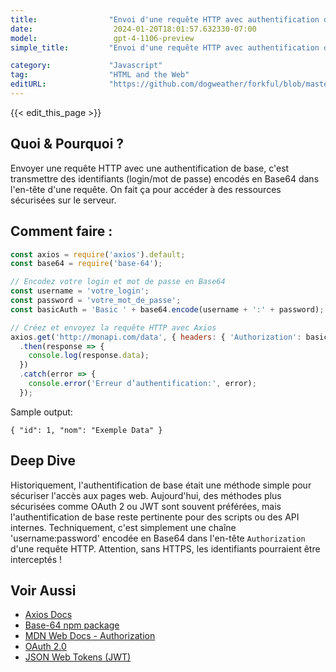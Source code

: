 ```yaml
---
title:                "Envoi d'une requête HTTP avec authentification de base"
date:                  2024-01-20T18:01:57.632330-07:00
model:                 gpt-4-1106-preview
simple_title:         "Envoi d'une requête HTTP avec authentification de base"

category:             "Javascript"
tag:                  "HTML and the Web"
editURL:              "https://github.com/dogweather/forkful/blob/master/content/fr/javascript/sending-an-http-request-with-basic-authentication.md"
---
```


{{< edit_this_page >}}

## Quoi & Pourquoi ?
Envoyer une requête HTTP avec une authentification de base, c'est transmettre des identifiants (login/mot de passe) encodés en Base64 dans l'en-tête d'une requête. On fait ça pour accéder à des ressources sécurisées sur le serveur.

## Comment faire :
```Javascript
const axios = require('axios').default;
const base64 = require('base-64');

// Encodez votre login et mot de passe en Base64
const username = 'votre_login';
const password = 'votre_mot_de_passe';
const basicAuth = 'Basic ' + base64.encode(username + ':' + password);

// Créez et envoyez la requête HTTP avec Axios
axios.get('http://monapi.com/data', { headers: { 'Authorization': basicAuth } })
  .then(response => {
    console.log(response.data);
  })
  .catch(error => {
    console.error('Erreur d’authentification:', error);
  });
```
Sample output:
```
{ "id": 1, "nom": "Exemple Data" }
```

## Deep Dive
Historiquement, l'authentification de base était une méthode simple pour sécuriser l'accès aux pages web. Aujourd'hui, des méthodes plus sécurisées comme OAuth 2 ou JWT sont souvent préférées, mais l'authentification de base reste pertinente pour des scripts ou des API internes. Techniquement, c'est simplement une chaîne 'username:password' encodée en Base64 dans l'en-tête `Authorization` d'une requête HTTP. Attention, sans HTTPS, les identifiants pourraient être interceptés !

## Voir Aussi
- [Axios Docs](https://axios-http.com/docs/intro)
- [Base-64 npm package](https://www.npmjs.com/package/base-64)
- [MDN Web Docs - Authorization](https://developer.mozilla.org/en-US/docs/Web/HTTP/Headers/Authorization)
- [OAuth 2.0](https://oauth.net/2/)
- [JSON Web Tokens (JWT)](https://jwt.io/)
